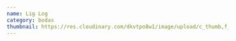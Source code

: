 ```yaml
---
name: Lig Log
category: bodas
thumbnail: https://res.cloudinary.com/dkvtpo8w1/image/upload/c_thumb,f_auto,g_center,h_500,q_auto,w_300/v1669255627/PadillaPortfolio/pexels-leah-kelley-540522.jpg
---
```

